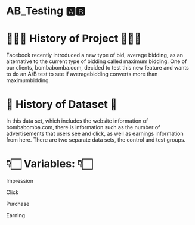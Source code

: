 # AB_Testing 🅰️🅱️

# 👩🏼‍💻 History of Project 👩🏼‍💻

Facebook recently introduced a new type of bid, average bidding, as an alternative to the current type of bidding called maximum bidding.
One of our clients, bombabomba.com, decided to test this new feature and wants to do an A/B test to see if averagebidding converts more than maximumbidding.

# 👾 History of Dataset 👾

In this data set, which includes the website information of bombabomba.com, there is information such as the number of advertisements that users see and click, as well as earnings information from here.
There are two separate data sets, the control and test groups.

# 👇🏻 Variables: 👇🏻

Impression 

Click  

Purchase 

Earning 

     
